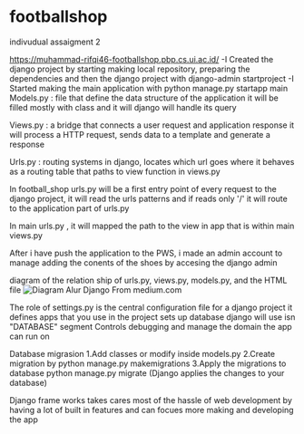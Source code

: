 # footballshop
indivudual assaigment 2


https://muhammad-rifqi46-footballshop.pbp.cs.ui.ac.id/
-I Created the django project by starting making local repository, preparing the dependencies and then the django project with
django-admin startproject 
-I Started making the main application with python manage.py startapp main 
Models.py : file that define the data structure of the application
it will be filled mostly with class and it will django will handle its query

Views.py : a bridge that connects a user request and application response
it will process a HTTP request, sends data to a template and generate a response

Urls.py : routing systems in django, locates which url goes where
it behaves as a routing table that paths to view function in views.py

In football_shop urls.py will be a first entry point of every request to the django project, it will read the urls patterns 
and if reads only '/' it will route to the application part of urls.py

In main urls.py , it will mapped the path to the view in app that is within main views.py

After i have push the application to the PWS, i made an admin account to manage adding the conents of the shoes by accesing the django admin


diagram of the relation ship of 
urls.py, views.py, models.py, and the HTML file
![Diagram Alur Django](https://miro.medium.com/v2/resize:fit:720/format:webp/1*8GLGtS0YYD1c8-QQZIshqw.png)
From medium.com

The role of settings.py is the central configuration file for a django project
it defines apps that you use in the project
sets up database django will use isn "DATABASE" segment
Controls debugging and manage the domain the app can run on


Database migrasion
1.Add classes or modify inside models.py
2.Create migration by python manage.py makemigrations
3.Apply the migrations to database python manage.py migrate (Django applies the changes to your database)

Django frame works takes cares most of the hassle of web development by having a lot of built in features and can focues more making and developing the app 





